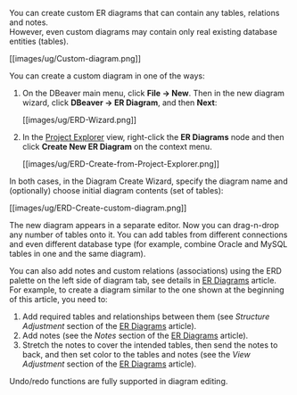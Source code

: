 You can create custom ER diagrams that can contain any tables, relations and notes.  
However, even custom diagrams may contain only real existing database entities (tables). 

[[images/ug/Custom-diagram.png]]

You can create a custom diagram in one of the ways:
1. On the DBeaver main menu, click **File -> New**. Then in the new diagram wizard, click **DBeaver -> ER Diagram**, and then **Next**:  

   [[images/ug/ERD-Wizard.png]]  
   
2. In the [Project Explorer](https://github.com/dbeaver/dbeaver/wiki/Project-Explorer) view, right-click the **ER Diagrams** node and then click **Create New ER Diagram** on the context menu.  

   [[images/ug/ERD-Create-from-Project-Explorer.png]]

In both cases, in the Diagram Create Wizard, specify the diagram name and (optionally) choose initial diagram contents (set of tables):  

[[images/ug/ERD-Create-custom-diagram.png]]

The new diagram appears in a separate editor. Now you can drag-n-drop any number of tables onto it. You can add tables from different connections and even different database type (for example, combine Oracle and MySQL tables in one and the same diagram).

You can also add notes and custom relations (associations) using the ERD palette on the left side of diagram tab, see details in [ER Diagrams](https://github.com/dbeaver/dbeaver/wiki/ER-Diagrams) article. For example, to create a diagram similar to the one shown at the beginning of this article, you need to:
1. Add required tables and relationships between them (see _Structure Adjustment_ section of the [ER Diagrams](https://github.com/dbeaver/dbeaver/wiki/ER-Diagrams) article).
2. Add notes (see the _Notes_ section of the [ER Diagrams](https://github.com/dbeaver/dbeaver/wiki/ER-Diagrams) article).
3. Stretch the notes to cover the intended tables, then send the notes to back, and then set color to the tables and notes (see the _View Adjustment_ section of the [ER Diagrams](https://github.com/dbeaver/dbeaver/wiki/ER-Diagrams) article).



Undo/redo functions are fully supported in diagram editing.